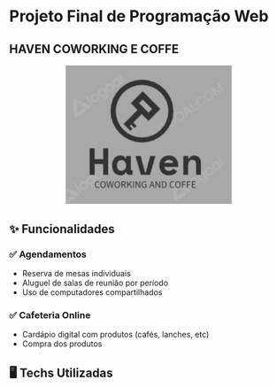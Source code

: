 <h1>Projeto Final de Programação Web</h1>

<h2>HAVEN COWORKING E COFFE</h2>
<div align="center"> <img src="Captura de tela 2025-04-11 135256.png" alt="Logo Haven Coworking" width="300"> </div>

## **✨ Funcionalidades**

### **✅ Agendamentos**
- Reserva de mesas individuais
- Aluguel de salas de reunião por período
- Uso de computadores compartilhados

### **✅ Cafeteria Online**
- Cardápio digital com produtos (cafés, lanches, etc)
- Compra dos produtos

## **🖥️ Techs Utilizadas**
  

